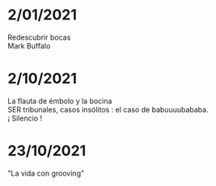 
# 2/01/2021

Redescubrir bocas  
Mark Buffalo  

# 2/10/2021

La flauta de émbolo y la bocina  
SER tribunales, casos insólitos : el caso de babuuuubababa.  
¡ Silencio !  

# 23/10/2021

"La vida con grooving"  
